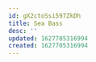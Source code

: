 ```yaml
---
id: gX2ctoSsi597ZkDh
title: Sea Bass
desc: ''
updated: 1627705316994
created: 1627705316994
---
```


